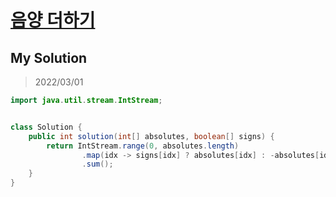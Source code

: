 # [음양 더하기](https://programmers.co.kr/learn/courses/30/lessons/76501)

## My Solution 

> 2022/03/01

```java
import java.util.stream.IntStream;


class Solution {
    public int solution(int[] absolutes, boolean[] signs) {
        return IntStream.range(0, absolutes.length)
                .map(idx -> signs[idx] ? absolutes[idx] : -absolutes[idx])
                .sum();
    }
}
```
